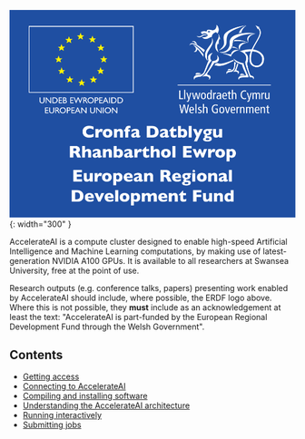 <!-- Ideally this image should appear on every page as part of the template -->
![Welsh Government/ERDF logo](images/ERDF.svg){: width="300" }

AccelerateAI is a compute cluster designed to enable high-speed Artificial
Intelligence and Machine Learning computations, by making use of latest-generation
NVIDIA A100 GPUs. It is available to all researchers at Swansea University,
free at the point of use.

Research outputs (e.g. conference talks, papers) presenting work enabled by
AccelerateAI should include, where possible, the ERDF logo above. Where this
is not possible, they **must** include as an acknowledgement at least the text:
"AccelerateAI is part-funded by the European Regional Development Fund through
the Welsh Government".

## Contents

* [Getting access](sections/access)
* [Connecting to AccelerateAI](sections/connecting)
* [Compiling and installing software](sections/installing)
* [Understanding the AccelerateAI architecture](sections/understanding)
* [Running interactively](sections/running)
* [Submitting jobs](sections/submitting)

